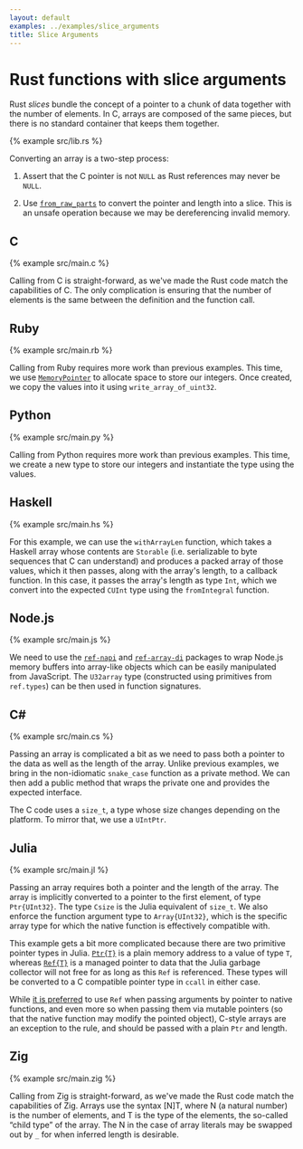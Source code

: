 ```yaml
---
layout: default
examples: ../examples/slice_arguments
title: Slice Arguments
---
```


# Rust functions with slice arguments

Rust *slices* bundle the concept of a pointer to a chunk of data
together with the number of elements. In C, arrays are composed of the
same pieces, but there is no standard container that keeps them
together.

{% example src/lib.rs %}

Converting an array is a two-step process:

1. Assert that the C pointer is not `NULL` as Rust references may
never be `NULL`.

2. Use [`from_raw_parts`][from_raw_parts] to convert the pointer and
length into a slice. This is an unsafe operation because we may be
dereferencing invalid memory.

[from_raw_parts]: https://doc.rust-lang.org/std/slice/fn.from_raw_parts.html

## C

{% example src/main.c %}

Calling from C is straight-forward, as we've made the Rust code match
the capabilities of C. The only complication is ensuring that the
number of elements is the same between the definition and the function
call.

## Ruby

{% example src/main.rb %}

Calling from Ruby requires more work than previous examples. This
time, we use [`MemoryPointer`][MemoryPointer] to allocate space to
store our integers. Once created, we copy the values into it using
`write_array_of_uint32`.

[MemoryPointer]: https://github.com/ffi/ffi/wiki/Pointers#memorypointer

## Python

{% example src/main.py %}

Calling from Python requires more work than previous examples. This
time, we create a new type to store our integers and instantiate the
type using the values.

## Haskell

{% example src/main.hs %}

For this example, we can use the `withArrayLen` function, which takes
a Haskell array whose contents are `Storable` (i.e. serializable to
byte sequences that C can understand) and produces a packed array of
those values, which it then passes, along with the array's length, to
a callback function. In this case, it passes the array's length as
type `Int`, which we convert into the expected `CUInt` type using
the `fromIntegral` function.

## Node.js

{% example src/main.js %}

We need to use the [`ref-napi`][ref] and [`ref-array-di`][ref-array] packages
to wrap Node.js memory buffers into array-like objects which can be easily
manipulated from JavaScript. The `U32array` type (constructed using
primitives from `ref.types`) can be then used in function signatures.

[ref]: https://www.npmjs.com/package/ref-napi
[ref-array]: https://www.npmjs.com/package/ref-array-di

## C\#

{% example src/main.cs %}

Passing an array is complicated a bit as we need to pass both a
pointer to the data as well as the length of the array. Unlike
previous examples, we bring in the non-idiomatic `snake_case` function
as a private method. We can then add a public method that wraps the
private one and provides the expected interface.

The C code uses a `size_t`, a type whose size changes depending on
the platform. To mirror that, we use a `UIntPtr`.

## Julia

{% example src/main.jl %}

Passing an array requires both a pointer and the length of the array.
The array is implicitly converted to a pointer to the first element,
of type `Ptr{UInt32}`. The type `Csize` is the Julia equivalent of
`size_t`. We also enforce the function argument type to
`Array{UInt32}`, which is the specific array type for which the native
function is effectively compatible with.

This example gets a bit more complicated because there are two
primitive pointer types in Julia. [`Ptr{T}`](julia-Ptr) is a plain
memory address to a value of type `T`, whereas [`Ref{T}`](julia-Ref)
is a managed pointer to data that the Julia garbage collector will not
free for as long as this `Ref` is referenced. These types will be
converted to a C compatible pointer type in `ccall` in either case.

While [it is preferred][julia-refptr] to use `Ref` when passing
arguments by pointer to native functions, and even more so when
passing them via mutable pointers (so that the native function may
modify the pointed object), C-style arrays are an exception
to the rule, and should be passed with a plain `Ptr` and length.

[julia-Ptr]: https://docs.julialang.org/en/v1/base/c/#Core.Ptr
[julia-Ref]: https://docs.julialang.org/en/v1/base/c/#Core.Ref
[julia-refptr]: https://docs.julialang.org/en/v1/manual/calling-c-and-fortran-code/#When-to-use-T,-Ptr{T}-and-Ref{T}-1

## Zig

{% example src/main.zig %}

Calling from Zig is straight-forward, as we've made the Rust code match
the capabilities of Zig. Arrays use the syntax [N]T, where N (a natural number)
is the number of elements, and T is the type of the elements, the so-called
“child type” of the array. The N in the case of array literals may be swapped
out by `_` for when inferred length is desirable.
